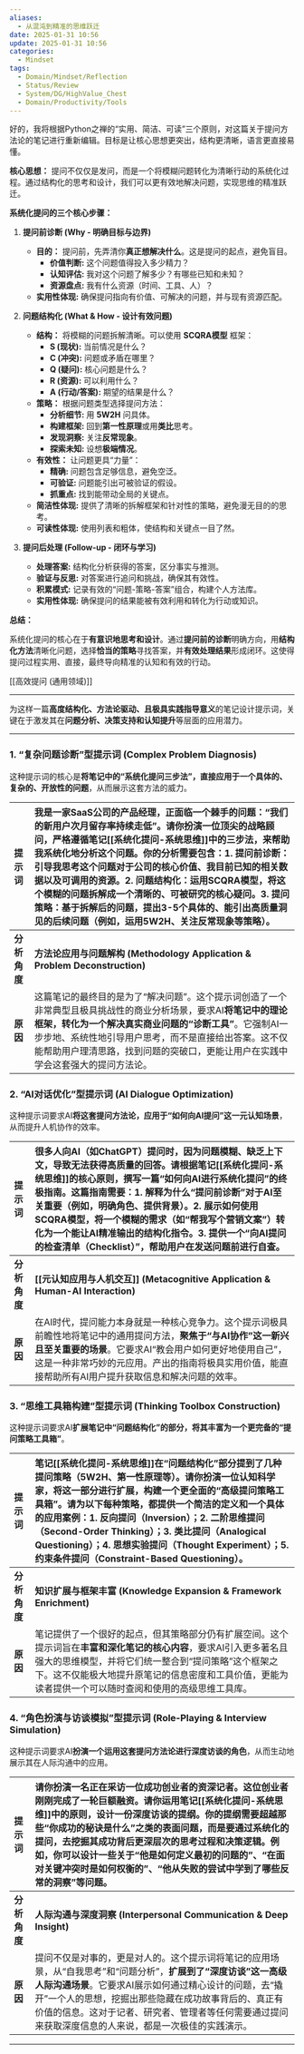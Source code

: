 ```yaml
---
aliases:
  - 从混沌到精准的思维跃迁
date: 2025-01-31 10:56
update: 2025-01-31 10:56
categories:
  - Mindset
tags:
  - Domain/Mindset/Reflection
  - Status/Review
  - System/DG/HighValue_Chest
  - Domain/Productivity/Tools
---
```

好的，我将根据Python之禅的“实用、简洁、可读”三个原则，对这篇关于提问方法论的笔记进行重新编辑。目标是让核心思想更突出，结构更清晰，语言更直接易懂。

**核心思想：** 提问不仅仅是发问，而是一个将模糊问题转化为清晰行动的系统化过程。通过结构化的思考和设计，我们可以更有效地解决问题，实现思维的精准跃迁。

**系统化提问的三个核心步骤：**

1.  **提问前诊断 (Why - 明确目标与边界)**
    *   **目的：** 提问前，先弄清你**真正想解决什么**。这是提问的起点，避免盲目。
        *   **价值判断:** 这个问题值得投入多少精力？
        *   **认知评估:** 我对这个问题了解多少？有哪些已知和未知？
        *   **资源盘点:** 我有什么资源（时间、工具、人）？
    *   **实用性体现:** 确保提问指向有价值、可解决的问题，并与现有资源匹配。

2.  **问题结构化 (What & How - 设计有效问题)**
    *   **结构：** 将模糊的问题拆解清晰。可以使用 **SCQRA模型** 框架：
        *   **S (现状):** 当前情况是什么？
        *   **C (冲突):** 问题或矛盾在哪里？
        *   **Q (疑问):** 核心问题是什么？
        *   **R (资源):** 可以利用什么？
        *   **A (行动/答案):** 期望的结果是什么？
    *   **策略：** 根据问题类型选择提问方法：
        *   **分析细节:** 用 **5W2H** 问具体。
        *   **构建框架:** 回到**第一性原理**或用**类比**思考。
        *   **发现洞察:** 关注**反常现象**。
        *   **探索未知:** 设想**极端情况**。
    *   **有效性：** 让问题更具“力量”：
        *   **精确:** 问题包含足够信息，避免空泛。
        *   **可验证:** 问题能引出可被验证的假设。
        *   **抓重点:** 找到能带动全局的关键点。
    *   **简洁性体现:** 提供了清晰的拆解框架和针对性的策略，避免漫无目的的思考。
    *   **可读性体现:** 使用列表和粗体，使结构和关键点一目了然。

3.  **提问后处理 (Follow-up - 闭环与学习)**
    *   **处理答案:** 结构化分析获得的答案，区分事实与推测。
    *   **验证与反思:** 对答案进行追问和挑战，确保其有效性。
    *   **积累模式:** 记录有效的“问题-策略-答案”组合，构建个人方法库。
    *   **实用性体现:** 确保提问的结果能被有效利用和转化为行动或知识。

**总结：**

系统化提问的核心在于**有意识地思考和设计**。通过**提问前的诊断**明确方向，用**结构化方法**清晰化问题，选择**恰当的策略**寻找答案，并**有效处理结果**形成闭环。这使得提问过程实用、直接，最终导向精准的认知和有效的行动。

[[高效提问 (通用领域)]]

---

为这样一篇**高度结构化、方法论驱动、且极具实践指导意义**的笔记设计提示词，关键在于激发其在**问题分析、决策支持和认知提升**等层面的应用潜力。

---

### 1. “复杂问题诊断”型提示词 (Complex Problem Diagnosis)

这种提示词的核心是**将笔记中的“系统化提问三步法”，直接应用于一个具体的、复杂的、开放性的问题**，从而展示这套方法的威力。

| 提示词 | **我是一家SaaS公司的产品经理，正面临一个棘手的问题：“我们的新用户次月留存率持续走低”。请你扮演一位顶尖的战略顾问，严格遵循笔记[[系统化提问-系统思维]]中的三步法，来帮助我系统化地分析这个问题。你的分析需要包含：1. **提问前诊断**：引导我思考这个问题对于公司的核心价值、我目前已知的相关数据以及可调用的资源。2. **问题结构化**：运用SCQRA模型，将这个模糊的问题拆解成一个清晰的、可被研究的核心疑问。3. **提问策略**：基于拆解后的问题，提出3-5个具体的、能引出高质量洞见的后续问题（例如，运用5W2H、关注反常现象等策略）。** |
| :--- | :--- |
| **分析角度** | **方法论应用与问题解构 (Methodology Application & Problem Deconstruction)** |
| **原因** | 这篇笔记的最终目的是为了“解决问题”。这个提示词创造了一个非常典型且极具挑战性的商业分析场景，要求AI**将笔记中的理论框架，转化为一个解决真实商业问题的“诊断工具”**。它强制AI一步步地、系统性地引导用户思考，而不是直接给出答案。这不仅能帮助用户理清思路，找到问题的突破口，更能让用户在实践中学会这套强大的提问方法论。 |

### 2. “AI对话优化”型提示词 (AI Dialogue Optimization)

这种提示词要求AI**将这套提问方法论，应用于“如何向AI提问”这一元认知场景**，从而提升人机协作的效率。

| 提示词      | **很多人向AI（如ChatGPT）提问时，因为问题模糊、缺乏上下文，导致无法获得高质量的回答。请根据笔记[[系统化提问-系统思维]]的核心原则，撰写一篇“如何向AI进行系统化提问”的终极指南。这篇指南需要：1. 解释为什么“提问前诊断”对于AI至关重要（例如，明确角色、提供背景）。2. 展示如何使用SCQRA模型，将一个模糊的需求（如“帮我写个营销文案”）转化为一个能让AI精准输出的结构化指令。3. 提供一个“向AI提问的检查清单（Checklist）”，帮助用户在发送问题前进行自查。** |
| :------- | :------------------------------------------------------------------------------------------------------------------------------------------------------------------------------------------------------------------------------------------------------- |
| **分析角度** | **[[元认知应用与人机交互]] (Metacognitive Application & Human-AI Interaction)**                                                                                                                                                                                    |
| **原因**   | 在AI时代，提问能力本身就是一种核心竞争力。这个提示词极具前瞻性地将笔记中的通用提问方法，**聚焦于“与AI协作”这一新兴且至关重要的场景**。它要求AI“教会用户如何更好地使用自己”，这是一种非常巧妙的元应用。产出的指南将极具实用价值，能直接帮助所有AI用户提升获取信息和解决问题的效率。                                                                                                        |

### 3. “思维工具箱构建”型提示词 (Thinking Toolbox Construction)

这种提示词要求AI**扩展笔记中“问题结构化”的部分，将其丰富为一个更完备的“提问策略工具箱”**。

| 提示词 | **笔记[[系统化提问-系统思维]]在“问题结构化”部分提到了几种提问策略（5W2H、第一性原理等）。请你扮演一位认知科学家，将这一部分进行扩展，构建一个更全面的“高级提问策略工具箱”。请为以下每种策略，都提供一个简洁的定义和一个具体的应用案例：1. 反向提问（Inversion）；2. 二阶思维提问（Second-Order Thinking）；3. 类比提问（Analogical Questioning）；4. 思想实验提问（Thought Experiment）；5. 约束条件提问（Constraint-Based Questioning）。** |
| :--- | :--- |
| **分析角度** | **知识扩展与框架丰富 (Knowledge Expansion & Framework Enrichment)** |
| **原因** | 笔记提供了一个很好的起点，但其策略部分仍有扩展空间。这个提示词旨在**丰富和深化笔记的核心内容**，要求AI引入更多著名且强大的思维模型，并将它们统一整合到“提问策略”这个框架之下。这不仅能极大地提升原笔记的信息密度和工具价值，更能为读者提供一个可以随时查阅和使用的高级思维工具库。 |

### 4. “角色扮演与访谈模拟”型提示词 (Role-Playing & Interview Simulation)

这种提示词要求AI**扮演一个运用这套提问方法论进行深度访谈的角色**，从而生动地展示其在人际沟通中的应用。

| 提示词 | **请你扮演一名正在采访一位成功创业者的资深记者。这位创业者刚刚完成了一轮巨额融资。请你运用笔记[[系统化提问-系统思维]]中的原则，设计一份深度访谈的提纲。你的提纲需要超越那些“你成功的秘诀是什么”之类的表面问题，而是要通过系统化的提问，去挖掘其成功背后更深层次的思考过程和决策逻辑。例如，你可以设计一些关于“他是如何定义最初的问题的”、“在面对关键冲突时是如何权衡的”、“他从失败的尝试中学到了哪些反常的洞察”等问题。** |
| :--- | :--- |
| **分析角度** | **人际沟通与深度洞察 (Interpersonal Communication & Deep Insight)** |
| **原因** | 提问不仅是对事的，更是对人的。这个提示词将笔记的应用场景，从“自我思考”和“问题分析”，**扩展到了“深度访谈”这一高级人际沟通场景**。它要求AI展示如何通过精心设计的问题，去“撬开”一个人的思想，挖掘出那些隐藏在成功故事背后的、真正有价值的信息。这对于记者、研究者、管理者等任何需要通过提问来获取深度信息的人来说，都是一次极佳的实践演示。 |

---
